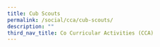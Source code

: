 ```yaml
---
title: Cub Scouts
permalink: /social/cca/cub-scouts/
description: ""
third_nav_title: Co Curricular Activities (CCA)
---
```

